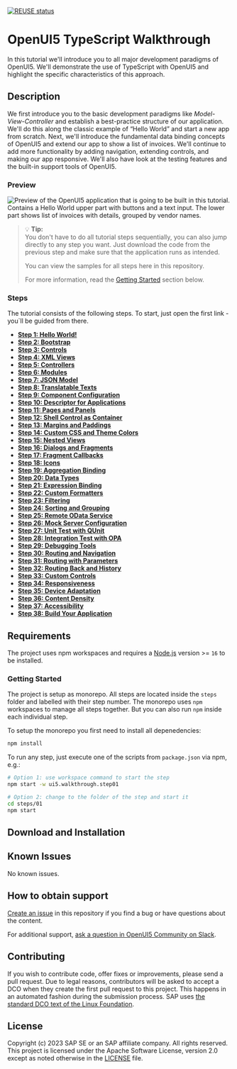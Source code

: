 <!--
# SAP-samples/repository-template
This default template for SAP Samples repositories includes files for README, LICENSE, and .reuse/dep5. All repositories on github.com/SAP-samples will be created based on this template.

# Containing Files

1. The LICENSE file:
In most cases, the license for SAP sample projects is `Apache 2.0`.

2. The .reuse/dep5 file: 
The [Reuse Tool](https://reuse.software/) must be used for your samples project. You can find the .reuse/dep5 in the project initial. Please replace the parts inside the single angle quotation marks < > by the specific information for your repository.

3. The README.md file (this file):
Please edit this file as it is the primary description file for your project. You can find some placeholder titles for sections below.
-->

[![REUSE status](https://api.reuse.software/badge/github.com/SAP-samples/ui5-typescript-walkthrough)](https://api.reuse.software/info/github.com/SAP-samples/ui5-typescript-walkthrough)

# OpenUI5 TypeScript Walkthrough

In this tutorial we'll introduce you to all major development paradigms of OpenUI5. We'll demonstrate the use of TypeScript with OpenUI5 and highlight the specific characteristics of this approach.

## Description

We first introduce you to the basic development paradigms like *Model-View-Controller* and establish a best-practice structure of our application. We'll do this along the classic example of “Hello World” and start a new app from scratch. Next, we'll introduce the fundamental data binding concepts of OpenUI5 and extend our app to show a list of invoices. We'll continue to add more functionality by adding navigation, extending controls, and making our app responsive. We'll also have look at the testing features and the built-in support tools of OpenUI5.

### Preview

![Preview of the OpenUI5 application that is going to be built in this tutorial. Contains a Hello World upper part with buttons and a text input. The lower part shows list of invoices with details, grouped by vendor names.](https://sdk.openui5.org/docs/topics/loiofb12cea5ac9b45bb9007aac5a1a8689f_LowRes.png)

> :bulb: **Tip:** <br>
> You don't have to do all tutorial steps sequentially, you can also jump directly to any step you want. Just download the code from the previous step and make sure that the application runs as intended.
> 
> You can view the samples for all steps here in this repository.
>
> For more information, read the [Getting Started](#getting-started) section below.

### Steps

The tutorial consists of the following steps. To start, just open the first link - you`ll be guided from there.

- **[Step 1: Hello World!](/steps/01/README.md "As you know OpenUI5 is all about HTML5. Let’s get started with building a first “Hello World” with only HTML.")**  
- **[Step 2: Bootstrap](/steps/02/README.md "Before we can do something with OpenUI5, we need to load and initialize it. This process of loading and initializing OpenUI5 is called bootstrapping. Once this bootstrapping is finished, we simply	display an alert.")**
- **[Step 3: Controls](/steps/03/README.md "Now it is time to build our first little UI by replacing the \“Hello World\” text in the HTML body by the OpenUI5 control sap/m/Text. In the beginning, we will use the	JavaScript control interface to set up the UI, the control instance is then placed into the HTML body. ")**
- **[Step 4: XML Views](/steps/04/README.md "Putting all our UI into the index.ts file will very soon result in a messy setup, and there is quite a bit of work ahead	of us. So let’s do a first modularization by putting the sap/m/Text control into a dedicated view.")**
- **[Step 5: Controllers](/steps/05/README.md "In this step, we replace the text with a button and show the /“Hello World/” message when the button is pressed. The handling of the button's press event is implemented in the controller of the view.")**  
- **[Step 6: Modules](/steps/06/README.md "In OpenUI5, resources are often referred to as modules. In this step, we replace the alert from the last exercise with a proper Message Toast from the sap.m library.")**  
- **[Step 7: JSON Model](/steps/07/README.md "Now that we have set up the view and controller, it’s about time to think about the M in MVC.")**  
- **[Step 8: Translatable Texts](/steps/08/README.md "In this step we move the texts of our UI to a separate resource file.")**  
- **[Step 9: Component Configuration](/steps/09/README.md "After we have introduced all three parts of the Model-View-Controller /(MVC/) concept, we now come to another important structural aspect of OpenUI5. ")**  
- **[Step 10: Descriptor for Applications](/steps/10/README.md "All application-specific configuration settings will now further be put in a separate descriptor file called manifest.json. This clearly separates the application coding from the configuration settings and makes our app even more flexible. For example, all SAP Fiori applications are realized as components and come with a descriptor file in order to be hosted in the 	SAP Fiori launchpad.")**  
- **[Step 11: Pages and Panels](/steps/11/README.md "After all the work on the app structure it’s time to improve the look of our app. We will use two controls from the sap.m library to add a bit more &quot;bling&quot; to our UI. You will also learn about control aggregations in this step.")**  
- **[Step 12: Shell Control as Container](/steps/12/README.md "Now we use a shell control as container for our app and use it as our new root element. The shell takes care of visual adaptation of the application to the device’s screen size by introducing a so-called letterbox on desktop screens.")**  
- **[Step 13: Margins and Paddings](/steps/13/README.md "Our app content is still glued to the corners of the letterbox. To fine-tune our layout, we can add margins and paddings to the controls that we added in the previous step. ")**  
- **[Step 14: Custom CSS and Theme Colors](/steps/14/README.md "Sometimes we need to define some more fine-granular layouts and this is when we can use the flexibility of CSS by adding custom style classes to controls and style them as we like. ")**  
- **[Step 15: Nested Views](/steps/15/README.md "Our panel content is getting more and more complex and now it is time to move the panel content to a separate view. With that approach, the application structure is much easier to understand, and the individual parts of the app can be reused.")**  
- **[Step 16: Dialogs and Fragments](1/steps/16/README.md "In this step, we will take a closer look at another element which can be used to assemble views: the fragment. ")**  
- **[Step 17: Fragment Callbacks](/steps/17/README.md "Now that we have integrated the dialog, it's time to add some user interaction. The user will definitely want to close the dialog again at some point, so we add a button to close the dialog and assign an event handler.")**
- **[Step 18: Icons](/steps/18/README.md "Our dialog is still pretty much empty. Since OpenUI5 is shipped with a large icon font that contains more than 500 icons, we will add an icon to greet our users when the dialog is opened.")**  
- **[Step 19: Aggregation Binding](/steps/19/README.md "Now that we have established a good structure for our app, it's time to add some more functionality. We start exploring more features of data binding by adding some invoice data in JSON format that we display in a list below the panel.")**
- **[Step 20: Data Types](/steps/20/README.md "The list of invoices is already looking nice, but what is an invoice without a price assigned? Typically prices are stored in a technical format and with a /'./' delimiter in the data model. For example, our invoice for pineapples has the calculated price 87.2 without a currency. We are going to use the OpenUI5 data types to format the price properly, with a locale-dependent decimal separator and two digits after the separator.")**  
- **[Step 21: Expression Binding](/steps/21/README.md "Sometimes the predefined types of OpenUI5 are not flexible enough and you want to do a simple calculation or formatting in the view - that is where expressions are really helpful. We use them to format our price according to the current number in the data model.")**  
- **[Step 22: Custom Formatters](/steps/22/README.md "If we want to do a more complex logic for formatting properties of our data model, we can also write a custom formatting function. We will now add a localized status with a custom formatter, because the status in our data model is in a rather technical format.")**  
- **[Step 23: Filtering](/steps/23/README.md "In this step, we add a search field for our product list and define a filter that represents the search term. When searching, the list is automatically updated to show only the items that match the search term.")**  
- **[Step 24: Sorting and Grouping](/steps/24/README.md "To make our list of invoices even more user-friendly, we sort it alphabetically instead of just showing the order from the data model. Additionally, we introduce groups and add the company that ships the products so that the data is easier to consume.")**  
- **[Step 25: Remote OData Service](/steps/25/README.md "So far we have worked with local JSON data, but now we will access a real OData service to visualize remote data.")**  
- **[Step 26: Mock Server Configuration](/steps/26/README.md "We just ran our app against a real service, but for developing and testing our app we do not want to rely on the availability of the “real” service or put additional load on the system where the data service is located.")**  
- **[Step 27: Unit Test with QUnit](/steps/27/README.md "Now that we have a test folder in the app, we can start to increase our test coverage. ")**
- **[Step 28: Integration Test with OPA](/steps/28/README.md "If we want to test interaction patterns or more visual features of our app, we can also write an integration test. ")**  
- **[Step 29: Debugging Tools](/steps/29/README.md "Even though we have added a basic test coverage in the previous steps, it seems like we accidentally broke our app, because it does not display prices to our invoices anymore. We need to debug the issue and fix it before someone finds out.")**  
- **[Step 30: Routing and Navigation](/steps/30/README.md "So far, we have put all app content on one single page. As we add more and more features, we want to split the content and put it on separate pages.")**  
- **[Step 31: Routing with Parameters](/steps/31/README.md "We can now navigate between the overview and the detail page, but the actual item that we selected in the overview is not displayed on the detail page yet. A typical use case for our app is to show additional information for the selected item on the detail page. ")**  
- **[Step 32: Routing Back and History](/steps/32/README.md "Now we can navigate to our detail page and display an invoice, but we cannot go back to the overview page yet. We'll add a back button to the detail page and implement a function that shows our overview page again.")**
- **[Step 33: Custom Controls](/steps/33/README.md "In this step, we are going to extend the functionality of OpenUI5 with a custom control. We want to rate the product shown on the detail page, so we create a composition of multiple standard controls using the OpenUI5 extension mechanism and add some glue code to make them work nicely together. This way, we can reuse the control across the app and keep all related functionality in one module.")**  
- **[Step 34: Responsiveness](/steps/34/README.md "In this step, we improve the responsiveness of our app. OpenUI5 applications can be run on phone, tablet, and desktop devices and we can configure the application to make best use of the screen estate for each scenario. Fortunately, OpenUI5 controls like the 	sap.m.Table already deliver a lot of features that we can use.")**  
- **[Step 35: Device Adaptation](/steps/35/README.md "We now configure the visibility and properties of controls based on the device that we run the application on. By making use of the sap.ui.Device API and defining a device model we will make the app look great on many devices.")**  
- **[Step 36: Content Density](/steps/36/README.md "In this step of our Walkthrough tutorial, we adjust the content density based on the user’s device. OpenUI5 contains different content densities allowing you to display larger controls for touch-enabled devices and a smaller, more compact design for devices that are operated by mouse. In our app, we will detect the device and adjust the density accordingly.")**  
- **[Step 37: Accessibility](/steps/37/README.md "In this step we're going to improve the accessibility of our app.")**  
- **[Step 38: Build Your Application](/steps/38/README.md "In this step we're going to build our application and consume the speed of a built OpenUI5 application.")**

## Requirements

The project uses npm workspaces and requires a [Node.js](https://nodejs.org/) version  >= `16` to be installed.

### Getting Started

The project is setup as monorepo. All steps are located inside the `steps` folder and labelled with their step number. The monorepo uses `npm` workspaces to manage all steps together. But you can also run `npm` inside each individual step.

To setup the monorepo you first need to install all depenedencies:

```sh
npm install
```

To run any step, just execute one of the scripts from `package.json` via npm, e.g.:

```sh
# Option 1: use workspace command to start the step
npm start -w ui5.walkthrough.step01

# Option 2: change to the folder of the step and start it
cd steps/01 
npm start
```

## Download and Installation

<!--
TODO

* create GitHub pages to showcase the built examples
* create ZIP files for each step which can be downloaded
-->

## Known Issues

No known issues.

## How to obtain support

[Create an issue](https://github.com/SAP-samples/ui5-typescript-walkthrough/issues) in this repository if you find a bug or have questions about the content.

For additional support, [ask a question in OpenUI5 Community on Slack](https://ui5-slack-invite.cfapps.eu10.hana.ondemand.com/).

## Contributing

If you wish to contribute code, offer fixes or improvements, please send a pull request. Due to legal reasons, contributors will be asked to accept a DCO when they create the first pull request to this project. This happens in an automated fashion during the submission process. SAP uses [the standard DCO text of the Linux Foundation](https://developercertificate.org/).

## License

Copyright (c) 2023 SAP SE or an SAP affiliate company. All rights reserved. This project is licensed under the Apache Software License, version 2.0 except as noted otherwise in the [LICENSE](LICENSE) file.
